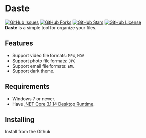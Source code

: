 # Daste
[![GitHub Issues](https://img.shields.io/github/issues/xmha97/Daste?style=flat-square)](https://github.com/xmha97/Daste/issues)
[![GitHub Forks](https://img.shields.io/github/forks/xmha97/Daste?style=flat-square)](https://github.com/xmha97/Daste/network)
[![GitHub Stars](https://img.shields.io/github/stars/xmha97/Daste?style=flat-square)](https://github.com/xmha97/Daste/stargazers)
[![GitHub License](https://img.shields.io/github/license/xmha97/Daste?style=flat-square)](https://github.com/xmha97/Daste/blob/master/LICENSE)  
**Daste** is a simple tool for organize your files.

## Features
* Support video file formats: `MP4`, `MOV`
* Support photo file formats: `JPG`
* Support email file formats: `EML`
* Support dark theme.

## Requirements
- Windows 7 or newer.
- Have [.NET Core 3.1.14 Desktop Runtime](https://dotnet.microsoft.com/download/dotnet/thank-you/runtime-desktop-3.1.14-windows-x64-installer).

## Installing
Install from the Github
